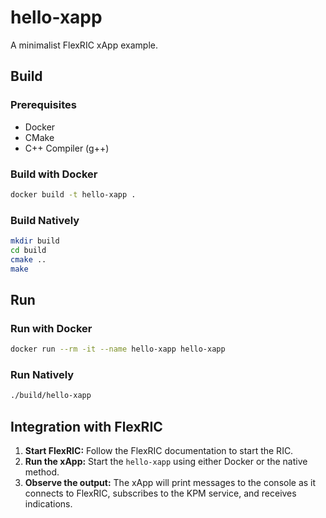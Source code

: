 # hello-xapp

A minimalist FlexRIC xApp example.

## Build

### Prerequisites

- Docker
- CMake
- C++ Compiler (g++)

### Build with Docker

```bash
docker build -t hello-xapp .
```

### Build Natively

```bash
mkdir build
cd build
cmake ..
make
```

## Run

### Run with Docker

```bash
docker run --rm -it --name hello-xapp hello-xapp
```

### Run Natively

```bash
./build/hello-xapp
```

## Integration with FlexRIC

1.  **Start FlexRIC:** Follow the FlexRIC documentation to start the RIC.
2.  **Run the xApp:** Start the `hello-xapp` using either Docker or the native method.
3.  **Observe the output:** The xApp will print messages to the console as it connects to FlexRIC, subscribes to the KPM service, and receives indications.
